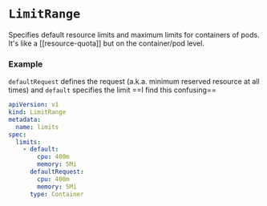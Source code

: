 # `LimitRange`
Specifies default resource limits and maximum limits for containers of pods. It's like a [[resource-quota]] but on the container/pod level.

### Example
`defaultRequest` defines the request (a.k.a. minimum reserved resource at all times) and `default` specifies the limit ==I find this confusing==

```yaml
apiVersion: v1
kind: LimitRange
metadata:
  name: limits
spec:
  limits:
    - default:
        cpu: 400m
        memory: 5Mi
      defaultRequest:
        cpu: 400m 
        memory: 5Mi
      type: Container
```
